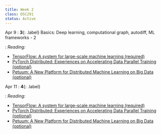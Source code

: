 ```yaml
---
title: Week 2
class: DSC291
status: Active
---
```


Apr 9
: **3**{: .label} Basics: Deep learning, computational graph, autodiff, ML frameworks - 2
  <!--: [Slides]() &#8226; [Recording]()-->
: *Reading:* 
* [TensorFlow: A system for large-scale machine learning (required)](https://arxiv.org/pdf/1605.08695.pdf)
* [PyTorch Distributed: Experiences on Accelerating Data Parallel Training (optional)](https://arxiv.org/pdf/2006.15704.pdf)
* [Petuum: A New Platform for Distributed Machine Learning on Big Data (optional)](https://arxiv.org/pdf/1312.7651.pdf)

Apr 11
: **4**{: .label} 
  <!--: [Slides]() &#8226; [Recording]()-->
: *Reading:*
* [TensorFlow: A system for large-scale machine learning (required)](https://arxiv.org/pdf/1605.08695.pdf)
* [PyTorch Distributed: Experiences on Accelerating Data Parallel Training (optional)](https://arxiv.org/pdf/2006.15704.pdf)
* [Petuum: A New Platform for Distributed Machine Learning on Big Data (optional)](https://arxiv.org/pdf/1312.7651.pdf)

